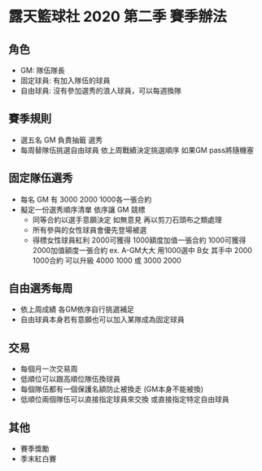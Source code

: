 # 露天籃球社 2020 第二季 賽季辦法

## 角色
- GM: 隊伍隊長
- 固定球員: 有加入隊伍的球員
- 自由球員: 沒有參加選秀的浪人球員，可以每週換隊

## 賽季規則
- 選五名 GM 負責抽籤 選秀
- 每周替隊伍挑選自由球員 依上周戰績決定挑選順序 如果GM pass將隨機塞

## 固定隊伍選秀

- 每名 GM 有 3000 2000 1000各一張合約
- 擬定一份選秀順序清單  依序讓 GM 競標
  * 同等合約以選手意願決定 如無意見 再以剪刀石頭布之類處理
  * 所有參與的女性球員會優先登場被選
  * 得標女性球員紅利  2000可獲得 1000額度加值一張合約  1000可獲得 2000加值額度一張合約
  ex. A-GM大大 用1000選中 B女  其手中 2000 1000合約  可以升級 4000 1000 或 3000 2000

## 自由選秀每周
- 依上周成績 各GM依序自行挑選補足
- 自由球員本身若有意願也可以加入某隊成為固定球員

## 交易
- 每個月一次交易周
- 低順位可以跟高順位隊伍換球員
- 每個隊伍都有一個保護名額防止被換走 (GM本身不能被換)
- 低順位兩個隊伍可以直接指定球員來交換 或直接指定特定自由球員

## 其他
- 賽季獎勵
- 季末紅白賽